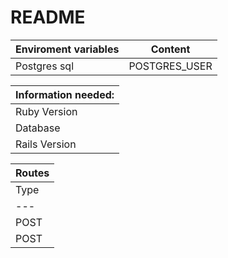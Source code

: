 # README
    
| Enviroment variables |    Content    |
|       ---            |      ---      |
|   Postgres sql       | POSTGRES_USER |

|   Information needed:   |
|             ---         |
| Ruby Version | 3.1.3    |
| Database     |Postgresql|
| Rails Version|7.0.4.2   |


|             Routes           |
|               ---            |
|       Type     |     Route   |     Function    |
|        ---     |      ---    |         ---     |
|       POST     |    /auth    |     Create User |
|       POST     |   /auth/sign_in |   user signin|

